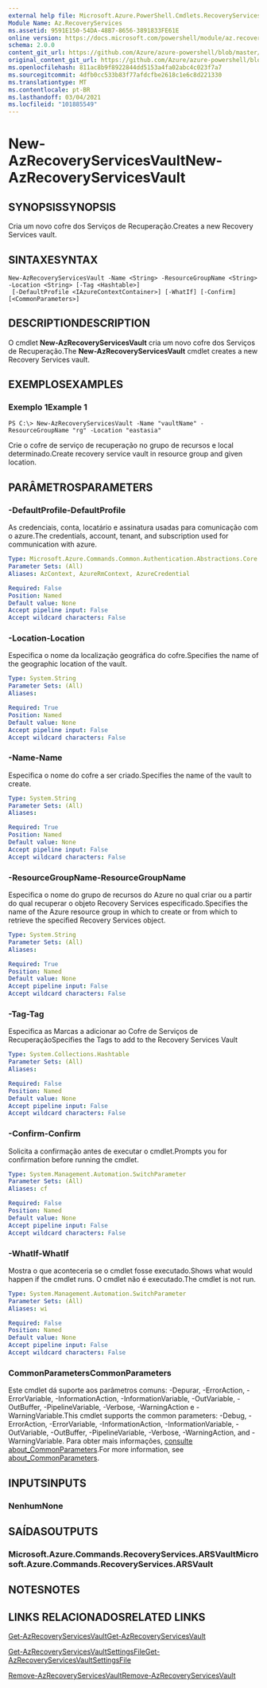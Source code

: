 ```yaml
---
external help file: Microsoft.Azure.PowerShell.Cmdlets.RecoveryServices.dll-Help.xml
Module Name: Az.RecoveryServices
ms.assetid: 9591E150-54DA-48B7-8656-3891833FE61E
online version: https://docs.microsoft.com/powershell/module/az.recoveryservices/new-azrecoveryservicesvault
schema: 2.0.0
content_git_url: https://github.com/Azure/azure-powershell/blob/master/src/RecoveryServices/RecoveryServices/help/New-AzRecoveryServicesVault.md
original_content_git_url: https://github.com/Azure/azure-powershell/blob/master/src/RecoveryServices/RecoveryServices/help/New-AzRecoveryServicesVault.md
ms.openlocfilehash: 811ac8b9f8922844dd5153a4fa02abc4c023f7a7
ms.sourcegitcommit: 4dfb0cc533b83f77afdcfbe2618c1e6c8d221330
ms.translationtype: MT
ms.contentlocale: pt-BR
ms.lasthandoff: 03/04/2021
ms.locfileid: "101885549"
---
```

# <span data-ttu-id="b5cc6-101">New-AzRecoveryServicesVault</span><span class="sxs-lookup"><span data-stu-id="b5cc6-101">New-AzRecoveryServicesVault</span></span>

## <span data-ttu-id="b5cc6-102">SYNOPSIS</span><span class="sxs-lookup"><span data-stu-id="b5cc6-102">SYNOPSIS</span></span>
<span data-ttu-id="b5cc6-103">Cria um novo cofre dos Serviços de Recuperação.</span><span class="sxs-lookup"><span data-stu-id="b5cc6-103">Creates a new Recovery Services vault.</span></span>

## <span data-ttu-id="b5cc6-104">SINTAXE</span><span class="sxs-lookup"><span data-stu-id="b5cc6-104">SYNTAX</span></span>

```
New-AzRecoveryServicesVault -Name <String> -ResourceGroupName <String> -Location <String> [-Tag <Hashtable>]
 [-DefaultProfile <IAzureContextContainer>] [-WhatIf] [-Confirm] [<CommonParameters>]
```

## <span data-ttu-id="b5cc6-105">DESCRIPTION</span><span class="sxs-lookup"><span data-stu-id="b5cc6-105">DESCRIPTION</span></span>
<span data-ttu-id="b5cc6-106">O cmdlet **New-AzRecoveryServicesVault** cria um novo cofre dos Serviços de Recuperação.</span><span class="sxs-lookup"><span data-stu-id="b5cc6-106">The **New-AzRecoveryServicesVault** cmdlet creates a new Recovery Services vault.</span></span>

## <span data-ttu-id="b5cc6-107">EXEMPLOS</span><span class="sxs-lookup"><span data-stu-id="b5cc6-107">EXAMPLES</span></span>

### <span data-ttu-id="b5cc6-108">Exemplo 1</span><span class="sxs-lookup"><span data-stu-id="b5cc6-108">Example 1</span></span>
```
PS C:\> New-AzRecoveryServicesVault -Name "vaultName" -ResourceGroupName "rg" -Location "eastasia"
```

<span data-ttu-id="b5cc6-109">Crie o cofre de serviço de recuperação no grupo de recursos e local determinado.</span><span class="sxs-lookup"><span data-stu-id="b5cc6-109">Create recovery service vault in resource group and given location.</span></span>

## <span data-ttu-id="b5cc6-110">PARÂMETROS</span><span class="sxs-lookup"><span data-stu-id="b5cc6-110">PARAMETERS</span></span>

### <span data-ttu-id="b5cc6-111">-DefaultProfile</span><span class="sxs-lookup"><span data-stu-id="b5cc6-111">-DefaultProfile</span></span>
<span data-ttu-id="b5cc6-112">As credenciais, conta, locatário e assinatura usadas para comunicação com o azure.</span><span class="sxs-lookup"><span data-stu-id="b5cc6-112">The credentials, account, tenant, and subscription used for communication with azure.</span></span>

```yaml
Type: Microsoft.Azure.Commands.Common.Authentication.Abstractions.Core.IAzureContextContainer
Parameter Sets: (All)
Aliases: AzContext, AzureRmContext, AzureCredential

Required: False
Position: Named
Default value: None
Accept pipeline input: False
Accept wildcard characters: False
```

### <span data-ttu-id="b5cc6-113">-Location</span><span class="sxs-lookup"><span data-stu-id="b5cc6-113">-Location</span></span>
<span data-ttu-id="b5cc6-114">Especifica o nome da localização geográfica do cofre.</span><span class="sxs-lookup"><span data-stu-id="b5cc6-114">Specifies the name of the geographic location of the vault.</span></span>

```yaml
Type: System.String
Parameter Sets: (All)
Aliases:

Required: True
Position: Named
Default value: None
Accept pipeline input: False
Accept wildcard characters: False
```

### <span data-ttu-id="b5cc6-115">-Name</span><span class="sxs-lookup"><span data-stu-id="b5cc6-115">-Name</span></span>
<span data-ttu-id="b5cc6-116">Especifica o nome do cofre a ser criado.</span><span class="sxs-lookup"><span data-stu-id="b5cc6-116">Specifies the name of the vault to create.</span></span>

```yaml
Type: System.String
Parameter Sets: (All)
Aliases:

Required: True
Position: Named
Default value: None
Accept pipeline input: False
Accept wildcard characters: False
```

### <span data-ttu-id="b5cc6-117">-ResourceGroupName</span><span class="sxs-lookup"><span data-stu-id="b5cc6-117">-ResourceGroupName</span></span>
<span data-ttu-id="b5cc6-118">Especifica o nome do grupo de recursos do Azure no qual criar ou a partir do qual recuperar o objeto Recovery Services especificado.</span><span class="sxs-lookup"><span data-stu-id="b5cc6-118">Specifies the name of the Azure resource group in which to create or from which to retrieve the specified Recovery Services object.</span></span>

```yaml
Type: System.String
Parameter Sets: (All)
Aliases:

Required: True
Position: Named
Default value: None
Accept pipeline input: False
Accept wildcard characters: False
```

### <span data-ttu-id="b5cc6-119">-Tag</span><span class="sxs-lookup"><span data-stu-id="b5cc6-119">-Tag</span></span>

<span data-ttu-id="b5cc6-120">Especifica as Marcas a adicionar ao Cofre de Serviços de Recuperação</span><span class="sxs-lookup"><span data-stu-id="b5cc6-120">Specifies the Tags to add to the Recovery Services Vault</span></span>

```yaml
Type: System.Collections.Hashtable
Parameter Sets: (All)
Aliases:

Required: False
Position: Named
Default value: None
Accept pipeline input: False
Accept wildcard characters: False
```

### <span data-ttu-id="b5cc6-121">-Confirm</span><span class="sxs-lookup"><span data-stu-id="b5cc6-121">-Confirm</span></span>
<span data-ttu-id="b5cc6-122">Solicita a confirmação antes de executar o cmdlet.</span><span class="sxs-lookup"><span data-stu-id="b5cc6-122">Prompts you for confirmation before running the cmdlet.</span></span>

```yaml
Type: System.Management.Automation.SwitchParameter
Parameter Sets: (All)
Aliases: cf

Required: False
Position: Named
Default value: None
Accept pipeline input: False
Accept wildcard characters: False
```

### <span data-ttu-id="b5cc6-123">-WhatIf</span><span class="sxs-lookup"><span data-stu-id="b5cc6-123">-WhatIf</span></span>
<span data-ttu-id="b5cc6-124">Mostra o que aconteceria se o cmdlet fosse executado.</span><span class="sxs-lookup"><span data-stu-id="b5cc6-124">Shows what would happen if the cmdlet runs.</span></span> <span data-ttu-id="b5cc6-125">O cmdlet não é executado.</span><span class="sxs-lookup"><span data-stu-id="b5cc6-125">The cmdlet is not run.</span></span>

```yaml
Type: System.Management.Automation.SwitchParameter
Parameter Sets: (All)
Aliases: wi

Required: False
Position: Named
Default value: None
Accept pipeline input: False
Accept wildcard characters: False
```

### <span data-ttu-id="b5cc6-126">CommonParameters</span><span class="sxs-lookup"><span data-stu-id="b5cc6-126">CommonParameters</span></span>
<span data-ttu-id="b5cc6-127">Este cmdlet dá suporte aos parâmetros comuns: -Depurar, -ErrorAction, -ErrorVariable, -InformationAction, -InformationVariable, -OutVariable, -OutBuffer, -PipelineVariable, -Verbose, -WarningAction e -WarningVariable.</span><span class="sxs-lookup"><span data-stu-id="b5cc6-127">This cmdlet supports the common parameters: -Debug, -ErrorAction, -ErrorVariable, -InformationAction, -InformationVariable, -OutVariable, -OutBuffer, -PipelineVariable, -Verbose, -WarningAction, and -WarningVariable.</span></span> <span data-ttu-id="b5cc6-128">Para obter mais informações, [consulte about_CommonParameters](http://go.microsoft.com/fwlink/?LinkID=113216).</span><span class="sxs-lookup"><span data-stu-id="b5cc6-128">For more information, see [about_CommonParameters](http://go.microsoft.com/fwlink/?LinkID=113216).</span></span>

## <span data-ttu-id="b5cc6-129">INPUTS</span><span class="sxs-lookup"><span data-stu-id="b5cc6-129">INPUTS</span></span>

### <span data-ttu-id="b5cc6-130">Nenhum</span><span class="sxs-lookup"><span data-stu-id="b5cc6-130">None</span></span>

## <span data-ttu-id="b5cc6-131">SAÍDAS</span><span class="sxs-lookup"><span data-stu-id="b5cc6-131">OUTPUTS</span></span>

### <span data-ttu-id="b5cc6-132">Microsoft.Azure.Commands.RecoveryServices.ARSVault</span><span class="sxs-lookup"><span data-stu-id="b5cc6-132">Microsoft.Azure.Commands.RecoveryServices.ARSVault</span></span>

## <span data-ttu-id="b5cc6-133">NOTES</span><span class="sxs-lookup"><span data-stu-id="b5cc6-133">NOTES</span></span>

## <span data-ttu-id="b5cc6-134">LINKS RELACIONADOS</span><span class="sxs-lookup"><span data-stu-id="b5cc6-134">RELATED LINKS</span></span>

[<span data-ttu-id="b5cc6-135">Get-AzRecoveryServicesVault</span><span class="sxs-lookup"><span data-stu-id="b5cc6-135">Get-AzRecoveryServicesVault</span></span>](./Get-AzRecoveryServicesVault.md)

[<span data-ttu-id="b5cc6-136">Get-AzRecoveryServicesVaultSettingsFile</span><span class="sxs-lookup"><span data-stu-id="b5cc6-136">Get-AzRecoveryServicesVaultSettingsFile</span></span>](./Get-AzRecoveryServicesVaultSettingsFile.md)

[<span data-ttu-id="b5cc6-137">Remove-AzRecoveryServicesVault</span><span class="sxs-lookup"><span data-stu-id="b5cc6-137">Remove-AzRecoveryServicesVault</span></span>](./Remove-AzRecoveryServicesVault.md)


